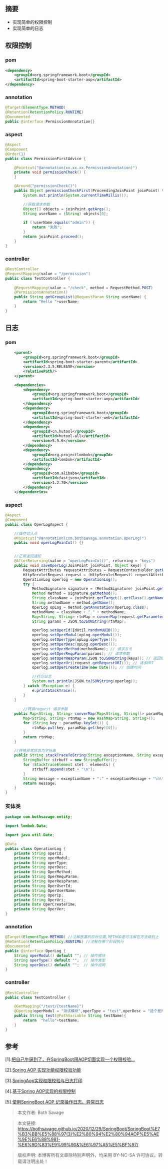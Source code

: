 ## 摘要

* 实现简单的权限控制
* 实现简单的日志
## 权限控制

### pom

```xml
<dependency>
    <groupId>org.springframework.boot</groupId>
    <artifactId>spring-boot-starter-aop</artifactId>
</dependency>
```

### annotation

```java
@Target(ElementType.METHOD)
@Retention(RetentionPolicy.RUNTIME)
@Documented
public @interface PermissionAnnotation{}
```

### aspect

```java
@Aspect
@Component
@Order(1)
public class PermissionFirstAdvice {

    @Pointcut("@annotation(xx.xx.xx.PermissionAnnotation)")
    private void permissionCheck() {
    }

    @Around("permissionCheck()")
    public Object permissionCheckFirst(ProceedingJoinPoint joinPoint) throws Throwable {
        System.out.println(System.currentTimeMillis());

        //获取请求参数
        Object[] objects = joinPoint.getArgs();
        String userName = (String) objects[0];

        if (!userName.equals("admin")) {
            return "失败";
        }
        return joinPoint.proceed();
    }
}
```

### controller

```java
@RestController
@RequestMapping(value = "/permission")
public class TestController {
    
    @RequestMapping(value = "/check", method = RequestMethod.POST)
    @PermissionsAnnotation()
    public String getGroupList(@RequestParam String userName) {
        return "Hello "+userName;
    }
}
```

## 日志

### pom

```xml
    <parent>
        <groupId>org.springframework.boot</groupId>
        <artifactId>spring-boot-starter-parent</artifactId>
        <version>2.3.5.RELEASE</version>
        <relativePath/>
    </parent>

    <dependencies>
        <dependency>
            <groupId>org.springframework.boot</groupId>
            <artifactId>spring-boot-starter-aop</artifactId>
        </dependency>
        <dependency>
            <groupId>org.springframework.boot</groupId>
            <artifactId>spring-boot-starter-web</artifactId>
        </dependency>
        <dependency>
            <groupId>cn.hutool</groupId>
            <artifactId>hutool-all</artifactId>
            <version>5.5.6</version>
        </dependency>
        <dependency>
            <groupId>org.projectlombok</groupId>
            <artifactId>lombok</artifactId>
        </dependency>
        <dependency>
            <groupId>com.alibaba</groupId>
            <artifactId>fastjson</artifactId>
            <version>1.2.70</version>
        </dependency>
    </dependencies>
```

### aspect

```java
@Aspect
@Component
public class OperLogAspect {

    //操作切入点
    @Pointcut("@annotation(com.bothsavage.annotation.OperLog)")
    public void operLogPoinCut() {}


    //正常返回通知
    @AfterReturning(value = "operLogPoinCut()", returning = "keys")
    public void saveOperLog(JoinPoint joinPoint, Object keys) {
        RequestAttributes requestAttributes = RequestContextHolder.getRequestAttributes();
        HttpServletRequest request = (HttpServletRequest) requestAttributes.resolveReference(RequestAttributes.REFERENCE_REQUEST);
        OperationLog operlog = new OperationLog();
        try {
            MethodSignature signature = (MethodSignature) joinPoint.getSignature();
            Method method = signature.getMethod();
            String className = joinPoint.getTarget().getClass().getName();
            String methodName = method.getName();
            OperLog opLog = method.getAnnotation(OperLog.class);
            methodName = className + "." + methodName;
            Map<String, String> rtnMap = converMap(request.getParameterMap());
            String params = JSON.toJSONString(rtnMap);

            operlog.setOperId(IdUtil.randomUUID());
            operlog.setOperModul(opLog.operModul());
            operlog.setOperType(opLog.operType());
            operlog.setOperDesc(opLog.operDesc());
            operlog.setOperMethod(methodName); // 请求方法
            operlog.setOperRequParam(params); // 请求参数
            operlog.setOperRespParam(JSON.toJSONString(keys)); // 返回结果
            operlog.setOperUri(request.getRequestURI()); // 请求URI
            operlog.setOperCreateTime(new Date()); // 创建时间

            //打印日志
            System.out.println(JSON.toJSONString(operlog));
        } catch (Exception e) {
            e.printStackTrace();
        }
    }
    
        //转换request 请求参数
    public Map<String, String> converMap(Map<String, String[]> paramMap) {
        Map<String, String> rtnMap = new HashMap<String, String>();
        for (String key : paramMap.keySet()) {
            rtnMap.put(key, paramMap.get(key)[0]);
        }
        return rtnMap;
    }

    //转换异常信息为字符串
    public String stackTraceToString(String exceptionName, String exceptionMessage, StackTraceElement[] elements) {
        StringBuffer strbuff = new StringBuffer();
        for (StackTraceElement stet : elements) {
            strbuff.append(stet + "\n");
        }
        String message = exceptionName + ":" + exceptionMessage + "\n\t" + strbuff.toString();
        return message;
    }
}
```

### 实体类

```java
package com.bothsavage.entity;

import lombok.Data;

import java.util.Date;

@Data
public class OperationLog {
    private String operId;
    private String operModul;
    private String operType;
    private String operDesc;
    private String OperMethod;
    private String OperRequParam;
    private String OperRespParam;
    private String OperUserId;
    private String OperUserName;
    private String OperIp;
    private String OperUri;
    private Date OperCreateTime;
    private String OperVer;
}
```

### annotation

```java
@Target(ElementType.METHOD) //注解放置的目标位置,METHOD是可注解在方法级别上
@Retention(RetentionPolicy.RUNTIME) //注解在哪个阶段执行
@Documented
public @interface OperLog {
    String operModul() default ""; // 操作模块
    String operType() default "";  // 操作类型
    String operDesc() default "";  // 操作说明
}
```

### controller

```java
@RestController
public class TestController {

    @GetMapping("/test/{testName}")
    @OperLog(operModul = "测试模块",operType = "test",operDesc = "这个是用来测试的")
    public String test(@PathVariable String testName){
        return  "hello"+testName;
    }
}
```



## 参考

[1].[把自己牛逼到了，在SpringBoot用AOP切面实现一个权限校验...](https://mp.weixin.qq.com/s/2e8x9n4p49kZzM2Fr2cTVw)

[2].[Spring AOP 实现功能权限校验功能](https://blog.csdn.net/houxuehan/article/details/51745175?utm_medium=distribute.pc_relevant.none-task-blog-baidujs_title-3&spm=1001.2101.3001.4242)

[3].[SpringAop实现权限校验与日志打印](https://blog.csdn.net/sinat_34620530/article/details/103993158?utm_medium=distribute.pc_relevant_t0.none-task-blog-searchFromBaidu-1.control&depth_1-utm_source=distribute.pc_relevant_t0.none-task-blog-searchFromBaidu-1.control)

[4].[基于Spring AOP实现的权限控制](https://www.cnblogs.com/sxkgeek/p/9985929.html)

[5].[使用SpringBoot AOP 记录操作日志、异常日志](https://www.cnblogs.com/wm-dv/p/11735828.html)

> 本文作者: Both Savage
  
>本文链接: https://bothsavage.github.io/2020/12/29/SpringBoot/SpringBoot%E7%B3%BB%E5%88%97(3)%E2%80%94%E2%80%94AOP%E5%AE%9E%E6%88%981-%E6%9D%83%E9%99%90&%E6%97%A5%E5%BF%97/
  
>版权声明: 本博客所有文章除特别声明外，均采用 BY-NC-SA 许可协议。转载请注明出处！
